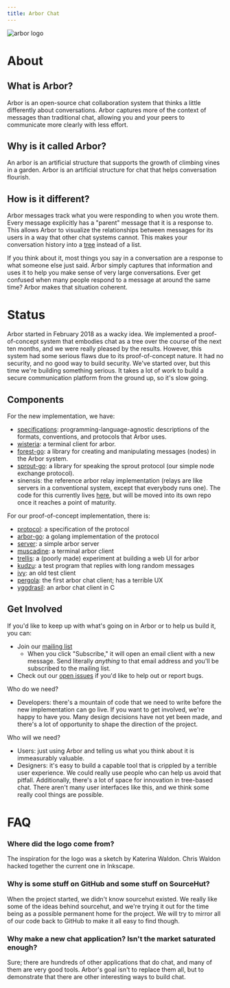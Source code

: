 ```yaml
---
title: Arbor Chat
---
```


![arbor logo](https://git.sr.ht/~whereswaldon/forest-go/blob/master/img/arbor-logo.png)

# About

## What is Arbor?

Arbor is an open-source chat collaboration system that thinks a little differently about conversations. Arbor captures more of the context of messages than traditional chat, allowing you and your peers to communicate more clearly with less effort.

## Why is it called Arbor?

An arbor is an artificial structure that supports the growth of climbing vines in a garden. Arbor is an artificial structure for chat that helps conversation flourish.

## How is it different?

Arbor messages track what you were responding to when you wrote them. Every message explicitly has a "parent" message that it is a response to. This allows Arbor to visualize the relationships between messages for its users in a way that other chat systems cannot. This makes your conversation history into a [tree](https://en.wikipedia.org/wiki/Tree_(data_structure)) instead of a list.

If you think about it, most things you say in a conversation are a response to what someone else just said. Arbor simply captures that information and uses it to help you make sense of very large conversations. Ever get confused when many people respond to a message at around the same time? Arbor makes that situation coherent.

# Status

Arbor started in February 2018 as a wacky idea. We implemented a proof-of-concept system that embodies chat as a tree over the course of the next ten months, and we were really pleased by the results. However, this system had some serious flaws due to its proof-of-concept nature. It had no security, and no good way to build security. We've started over, but this time we're building something serious. It takes a lot of work to build a secure communication platform from the ground up, so it's slow going.

## Components

For the new implementation, we have:

- [specifications](specifications): programming-language-agnostic
  descriptions of the formats, conventions, and protocols that Arbor
  uses.
- [wisteria](https://git.sr.ht/~whereswaldon/wisteria): a terminal client for arbor.
- [forest-go](https://git.sr.ht/~whereswaldon/forest-go): a library for creating and manipulating messages (nodes) in the Arbor system.
- [sprout-go](https://git.sr.ht/~whereswaldon/sprout-go): a library for speaking the sprout protocol (our simple node exchange protocol).
- sinensis: the reference arbor relay implementation (relays are like servers in a conventional system, except that everybody runs one). The code for this currently lives [here](https://git.sr.ht/~whereswaldon/sprout-go/tree/relay/cmd/relay), but will be moved into its own repo once it reaches a point of maturity.

For our proof-of-concept implementation, there is:

- [protocol](https://github.com/arborchat/protocol): a specification of the protocol
- [arbor-go](https://github.com/arborchat/arbor-go): a golang implementation of the protocol
- [server](https://github.com/arborchat/server): a simple arbor server
- [muscadine](https://github.com/arborchat/muscadine): a terminal arbor client
- [trellis](https://git.sr.ht/~whereswaldon/trellis): a (poorly made) experiment at building a web UI for arbor
- [kudzu](https://github.com/arborchat/kudzu): a test program that replies with long random messages
- [ivy](https://github.com/arborchat/ivy): an old test client
- [pergola](https://github.com/arborchat/pergola): the first arbor chat client; has a terrible UX
- [yggdrasil](https://github.com/arborchat/yggdrasil): an arbor chat client in C

## Get Involved

If you'd like to keep up with what's going on in Arbor or to help us build it, you can:

- Join our [mailing list](https://lists.sr.ht/~whereswaldon/arbor-dev)
  - When you click "Subscribe," it will open an email client with a new message. Send literally *anything* to that email address and you'll be subscribed to the mailing list.
- Check out our [open issues](https://todo.sr.ht/~whereswaldon/arbor-dev) if you'd like to help out or report bugs.

Who do we need?

- Developers: there's a mountain of code that we need to write before the new implementation can go live. If you want to get involved, we're happy to have you. Many design decisions have not yet been made, and there's a lot of opportunity to shape the direction of the project.

Who will we need?

- Users: just using Arbor and telling us what you think about it is immeasurably valuable.
- Designers: it's easy to build a capable tool that is crippled by a terrible user experience. We could really use people who can help us avoid that pitfall. Additionally, there's a lot of space for innovation in tree-based chat. There aren't many user interfaces like this, and we think some really cool things are possible.

# FAQ

### Where did the logo come from?

The inspiration for the logo was a sketch by Katerina Waldon. Chris Waldon hacked together the current one in Inkscape.

### Why is some stuff on GitHub and some stuff on SourceHut?

When the project started, we didn't know sourcehut existed. We really like some of the ideas behind sourcehut, and we're trying it out for the time being as a possible permanent home for the project. We will try to mirror all of our code back to GitHub to make it all easy to find though.

### Why make a new chat application? Isn't the market saturated enough?

Sure; there are hundreds of other applications that do chat, and many of them are very good tools. Arbor's goal isn't to replace them all, but to demonstrate that there are other interesting ways to build chat.
